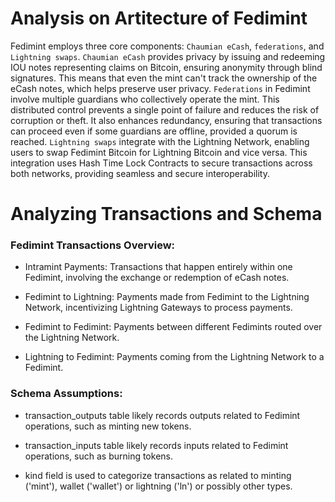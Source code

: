 # Analysis on Artitecture of Fedimint

Fedimint employs three core components: `Chaumian eCash`, `federations`, and `Lightning swaps`. `Chaumian eCash` provides privacy
by issuing and redeeming IOU notes representing claims on Bitcoin, ensuring anonymity through blind signatures. This means
that even the mint can't track the ownership of the eCash notes, which helps preserve user privacy.
`Federations` in Fedimint involve multiple guardians who collectively operate the mint. This distributed control prevents a
single point of failure and reduces the risk of corruption or theft. It also enhances redundancy, ensuring that transactions
can proceed even if some guardians are offline, provided a quorum is reached.
`Lightning swaps` integrate with the Lightning Network, enabling users to swap Fedimint Bitcoin for Lightning Bitcoin and vice
versa. This integration uses Hash Time Lock Contracts to secure transactions across both networks, providing seamless and secure
interoperability.

# Analyzing Transactions and Schema

### Fedimint Transactions Overview:

- Intramint Payments: Transactions that happen entirely within one Fedimint, involving the exchange or redemption of eCash notes.

- Fedimint to Lightning: Payments made from Fedimint to the Lightning Network, incentivizing Lightning Gateways to process payments.

- Fedimint to Fedimint: Payments between different Fedimints routed over the Lightning Network.

- Lightning to Fedimint: Payments coming from the Lightning Network to a Fedimint.

### Schema Assumptions:

- transaction_outputs table likely records outputs related to Fedimint operations, such as minting new tokens.

- transaction_inputs table likely records inputs related to Fedimint operations, such as burning tokens.

- kind field is used to categorize transactions as related to minting ('mint'), wallet ('wallet') or lightning ('ln') or possibly other types.

